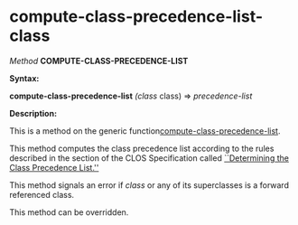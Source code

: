 compute-class-precedence-list-class
===================================

*Method* **COMPUTE-CLASS-PRECEDENCE-LIST**

**Syntax:**

**compute-class-precedence-list** *(class* class) => *precedence-list*

**Description:**

This is a method on the generic function[compute-class-precedence-list](/meta-object-protocol/compute-class-precedence-list).

This method computes the class precedence list according to the rules described in the section of the CLOS Specification called [``Determining the Class Precedence List.''](http://www.cs.cmu.edu/Groups/AI/html/cltl/clm/node274.md#SECTION003215000000000000000)

This method signals an error if *class* or any of its superclasses is a forward referenced class.

This method can be overridden.
